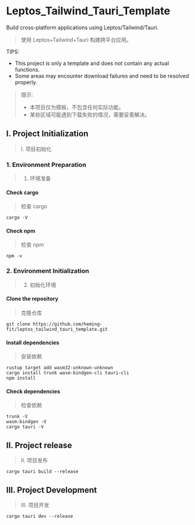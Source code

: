 # Leptos_Tailwind_Tauri_Template
Build cross-platform applications using Leptos/Tailwind/Tauri.
> 使用 Leptos+Tailwind+Tauri 构建跨平台应用。

TIPS:
- This project is only a template and does not contain any actual functions.
- Some areas may encounter download failures and need to be resolved properly.
> 提示:
> - 本项目仅为模板，不包含任何实际功能。
> - 某些区域可能遇到下载失败的情况，需要妥善解决。

## I. Project Initialization
> I. 项目初始化
### 1. Environment Preparation
> 1. 环境准备
#### Check cargo
> 检查 cargo
~~~
cargo -V
~~~
#### Check npm
> 检查 npm
~~~
npm -v
~~~

### 2. Environment Initialization
> 2. 初始化环境
#### Clone the repository
> 克隆仓库
~~~
git clone https://github.com/heming-fit/leptos_tailwind_tauri_template.git
~~~
#### Install dependencies
> 安装依赖
~~~
rustup target add wasm32-unknown-unknown
cargo install trunk wasm-bindgen-cli tauri-cli
npm install
~~~
#### Check dependencies
> 检查依赖
~~~
trunk -V
wasm-bindgen -V
cargo tauri -V
~~~

## II. Project release
> II. 项目发布
~~~
cargo tauri build --release
~~~

## III. Project Development
> III. 项目开发
~~~
cargo tauri dev --release
~~~